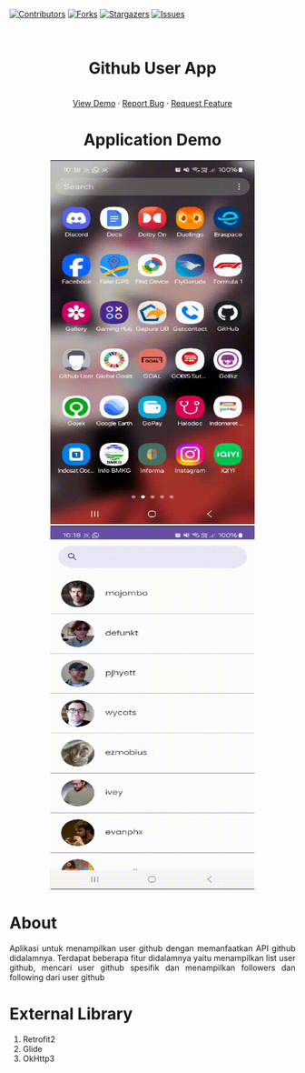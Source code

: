 [![Contributors][contributors-shield]][contributors-url]
[![Forks][forks-shield]][forks-url]
[![Stargazers][stars-shield]][stars-url]
[![Issues][issues-shield]][issues-url]

<br />
<div align="center">
<h1>Github User App</h1>
  <p align="center"> 
    <br />
    <a href="https://github.com/allandrp/GithubUserApp">View Demo</a>
    ·
    <a href="https://github.com/allandrp/GithubUserApp/issues">Report Bug</a>
    ·
    <a href="https://github.com/allandrp/GithubUserApp/issues">Request Feature</a>
    <br />
     </p>
  
  # Application Demo
   <p align="center">
     <a href="https://github.com/allandrp/GithubUserApp">
    <img src="demo/demo1.gif" alt="Logo" width="360" height="640"> </a>
     <a href="https://github.com/allandrp/GithubUserApp">
    <img src="demo/demo2.gif" alt="Logo" width="360" height="640"> </a>
  </p>
</div>

# About
<p align="justify">
Aplikasi untuk menampilkan user github dengan memanfaatkan API github didalamnya. Terdapat beberapa fitur didalamnya yaitu menampilkan list user github, mencari user github spesifik dan menampilkan followers dan following dari user github
</p>

# External Library
<ol>
  <li>Retrofit2</li>
  <li>Glide</li>
  <li>OkHttp3</li>
</ol>

<!-- MARKDOWN LINKS & IMAGES -->
<!-- https://www.markdownguide.org/basic-syntax/#reference-style-links -->
[contributors-shield]: https://img.shields.io/github/contributors/allandrp/GithubUserApp.svg?style=for-the-badge
[contributors-url]: https://github.com/allandrp/GithubUserApp/graphs/contributors
[forks-shield]: https://img.shields.io/github/forks/allandrp/GithubUserApp.svg?style=for-the-badge
[forks-url]: https://github.com/allandrp/GithubUserApp/network/members
[stars-shield]: https://img.shields.io/github/stars/allandrp/GithubUserApp.svg?style=for-the-badge
[stars-url]: https://github.com/allandrp/GithubUserApp/stargazers
[issues-shield]: https://img.shields.io/github/issues/allandrp/GithubUserApp.svg?style=for-the-badge
[issues-url]: https://github.com/allandrp/GithubUserApp/issues
